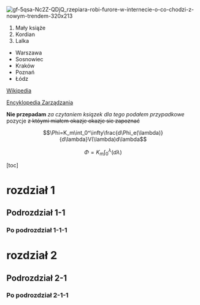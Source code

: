  
![gf-5qsa-Nc2Z-QDjQ_rzepiara-robi-furore-w-internecie-o-co-chodzi-z-nowym-trendem-320x213](https://user-images.githubusercontent.com/117568830/200164564-c5f079d0-b23f-4a69-bfb0-bb60fb037e43.jpg)


1. Mały książe 
2. Kordian
3. Lalka 


* Warszawa
* Sosnowiec
* Kraków
* Poznań 
* Łódz 


[ Wikipedia ](https://pl.wikipedia.org)

[ Encyklopedia Zarządzania ](https://mfiles.pl/)


**Nie przepadam** _za czytaniem ksiązek dla tego podałem przypadkowe_ pozycje ~~z któymi miałem okazje okazje sie zapoznać~~


$$\Phi=K_m\int_0^\infty\frac{d\Phi_e(\lambda)}{d\lambda}V(\lambda)d\lambda$$

$$\Phi=K_m\int_0^\lambda(d\lambda)$$

[toc]
# rozdział 1 

## Podrozdział 1-1

### Po podrozdział 1-1-1


# rozdział 2 

## Podrozdział 2-1

### Po podrozdział 2-1-1
